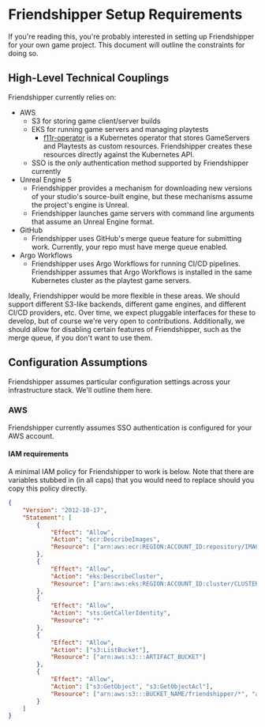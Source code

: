 # Friendshipper Setup Requirements

If you're reading this, you're probably interested in setting up Friendshipper for your own game project. This document will outline the constraints for doing so.

## High-Level Technical Couplings

Friendshipper currently relies on:

- AWS
  - S3 for storing game client/server builds
  - EKS for running game servers and managing playtests
    - [f11r-operator](https://github.com/believer-os/f11r-operator) is a Kubernetes operator that stores GameServers and Playtests as custom resources. Friendshipper creates these resources directly against the Kubernetes API.
  - SSO is the _only_ authentication method supported by Friendshipper currently
- Unreal Engine 5
  - Friendshipper provides a mechanism for downloading new versions of your studio's source-built engine, but these mechanisms assume the project's engine is Unreal.
  - Friendshipper launches game servers with command line arguments that assume an Unreal Engine format.
- GitHub
  - Friendshipper uses GitHub's merge queue feature for submitting work. Currently, your repo must have merge queue enabled.
- Argo Workflows
  - Friendshipper uses Argo Workflows for running CI/CD pipelines. Friendshipper assumes that Argo Workflows is installed in the same Kubernetes cluster as the playtest game servers.

Ideally, Friendshipper would be more flexible in these areas. We should support different S3-like backends, different game engines, and different CI/CD providers, etc. Over time, we expect pluggable interfaces for these to develop, but of course we're very open to contributions. Additionally, we should allow for disabling certain features of Friendshipper, such as the merge queue, if you don't want to use them.

## Configuration Assumptions

Friendshipper assumes particular configuration settings across your infrastructure stack. We'll outline them here.

### AWS

Friendshipper currently assumes SSO authentication is configured for your AWS account.

#### IAM requirements

A minimal IAM policy for Friendshipper to work is below. Note that there are variables stubbed in (in all caps) that you would need to replace should you copy this policy directly.

```json
{
	"Version": "2012-10-17",
	"Statement": [
		{
			"Effect": "Allow",
			"Action": "ecr:DescribeImages",
			"Resource": ["arn:aws:ecr:REGION:ACCOUNT_ID:repository/IMAGE_REPO"]
		},
		{
			"Effect": "Allow",
			"Action": "eks:DescribeCluster",
			"Resource": ["arn:aws:eks:REGION:ACCOUNT_ID:cluster/CLUSTER_NAME"]
		},
		{
			"Effect": "Allow",
			"Action": "sts:GetCallerIdentity",
			"Resource": "*"
		},
		{
			"Effect": "Allow",
			"Action": ["s3:ListBucket"],
			"Resource": ["arn:aws:s3:::ARTIFACT_BUCKET"]
		},
		{
			"Effect": "Allow",
			"Action": ["s3:GetObject", "s3:GetObjectAcl"],
			"Resource": ["arn:aws:s3:::BUCKET_NAME/friendshipper/*", "arn:aws:s3:::BUCKET_NAME/v1/*"]
		}
	]
}
```
